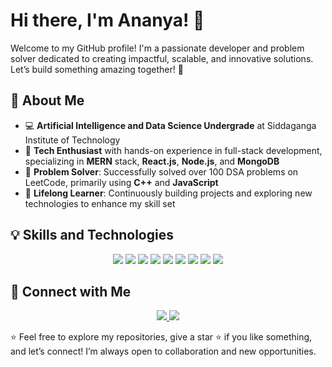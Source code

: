 # Hi there, I'm Ananya! 👋

Welcome to my GitHub profile! I'm a passionate developer and problem solver dedicated to creating impactful, scalable, and innovative solutions. Let’s build something amazing together! 🚀

## 🚀 About Me

- 💻 **Artificial Intelligence and Data Science Undergrade** at Siddaganga Institute of Technology  
- 🌟 **Tech Enthusiast** with hands-on experience in full-stack development, specializing in **MERN** stack, **React.js**, **Node.js**, and **MongoDB**  
- 🧩 **Problem Solver**: Successfully solved over 100 DSA problems on LeetCode, primarily using **C++** and **JavaScript**  
- 🎯 **Lifelong Learner**: Continuously building projects and exploring new technologies to enhance my skill set

## 💡 Skills and Technologies

<p align="center">
  <img src="https://img.shields.io/badge/MongoDB-4EA94B?style=for-the-badge&logo=mongodb&logoColor=white" />
  <img src="https://img.shields.io/badge/Express.js-000000?style=for-the-badge&logo=express&logoColor=white" />
  <img src="https://img.shields.io/badge/React-61DAFB?style=for-the-badge&logo=react&logoColor=black" />
  <img src="https://img.shields.io/badge/Next.js-000000?style=for-the-badge&logo=nextdotjs&logoColor=white" />
  <img src="https://img.shields.io/badge/Node.js-339933?style=for-the-badge&logo=nodedotjs&logoColor=white" />
  <img src="https://img.shields.io/badge/TypeScript-3178C6?style=for-the-badge&logo=typescript&logoColor=white" />
  <img src="https://img.shields.io/badge/Tailwind CSS-06B6D4?style=for-the-badge&logo=tailwindcss&logoColor=white" />
  <img src="https://img.shields.io/badge/CPP-ED8B00?style=for-the-badge&logo=java&logoColor=white" />
  <img src="https://img.shields.io/badge/JavaScript-F7DF1E?style=for-the-badge&logo=javascript&logoColor=black" />
</p>


## 🔗 Connect with Me

<p align="center">
  <a href="https://www.linkedin.com/in/ananyamahendrakar/">
    <img src="https://img.shields.io/badge/LinkedIn-0077B5?style=for-the-badge&logo=linkedin&logoColor=white" />
  </a>
  <a href="https://leetcode.com/u/Ananya_Mahendrakar/">
    <img src="https://img.shields.io/badge/LeetCode-FFA116?style=for-the-badge&logo=leetcode&logoColor=black" />
  </a>
</p>

⭐️ Feel free to explore my repositories, give a star ⭐️ if you like something, and let’s connect! I’m always open to collaboration and new opportunities.
